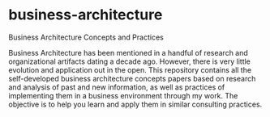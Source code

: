 # business-architecture
Business Architecture Concepts and Practices

Business Architecture has been mentioned in a handful of research and organizational artifacts dating a decade ago. However, there is very little evolution and application out in the open. This repository contains all the self-developed business architecture concepts papers based on research and analysis of past and new information, as well as practices of implementing them in a business environment through my work. The objective is to help you learn and apply them in similar consulting practices.
